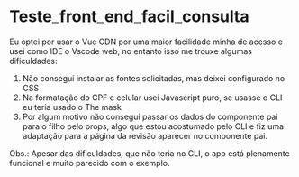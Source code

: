 # Teste_front_end_facil_consulta

<p>Eu optei por usar o Vue CDN por uma maior facilidade minha de acesso e usei como IDE o Vscode web, no entanto isso me trouxe algumas dificuldades:</p>
<ol>
  <li>Não consegui instalar as fontes solicitadas, mas deixei configurado no CSS</li>
  <li>Na formatação do CPF e celular usei Javascript puro, se usasse o CLI eu teria usado o The mask</li>
  <li>Por algum motivo não consegui passar os dados do componente pai para o filho pelo props, algo que estou acostumado pelo CLI e fiz uma adaptação para a página da revisão aparecer no componente pai.</li>
</ol>
<p>Obs.: Apesar das dificuldades, que não teria no CLI, o app está plenamente funcional e muito parecido com o exemplo.</p>
